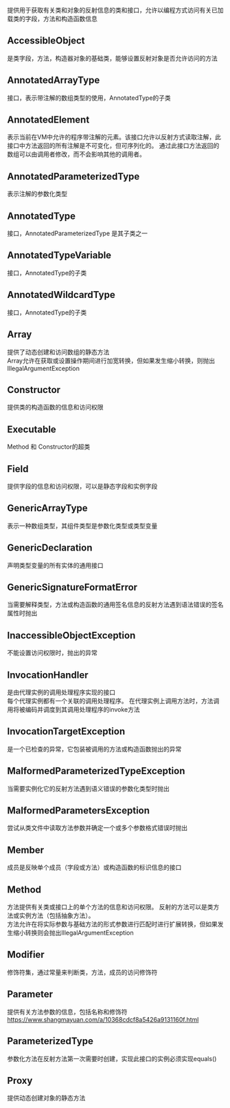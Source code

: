 提供用于获取有关类和对象的反射信息的类和接口，允许以编程方式访问有关已加载类的字段，方法和构造函数信息

## AccessibleObject
是类字段，方法，构造器对象的基础类，能够设置反射对象是否允许访问的方法

## AnnotatedArrayType
接口，表示带注解的数组类型的使用，AnnotatedType的子类

## AnnotatedElement
表示当前在VM中允许的程序带注解的元素。该接口允许以反射方式读取注解，此接口中方法返回的所有注解是不可变化，但可序列化的。
通过此接口方法返回的数组可以由调用者修改，而不会影响其他的调用者。

## AnnotatedParameterizedType
表示注解的参数化类型

## AnnotatedType
接口，AnnotatedParameterizedType 是其子类之一

## AnnotatedTypeVariable
接口，AnnotatedType的子类

## AnnotatedWildcardType
接口，AnnotatedType的子类

## Array
提供了动态创建和访问数组的静态方法  
Array允许在获取或设置操作期间进行加宽转换，但如果发生缩小转换，则抛出IllegalArgumentException 

## Constructor
提供类的构造函数的信息和访问权限

## Executable
Method 和 Constructor的超类

## Field
提供字段的信息和访问权限，可以是静态字段和实例字段

## GenericArrayType
表示一种数组类型，其组件类型是参数化类型或类型变量

## GenericDeclaration
声明类型变量的所有实体的通用接口

## GenericSignatureFormatError
当需要解释类型，方法或构造函数的通用签名信息的反射方法遇到语法错误的签名属性时抛出

## InaccessibleObjectException
不能设置访问权限时，抛出的异常

## InvocationHandler
是由代理实例的调用处理程序实现的接口  
每个代理实例都有一个关联的调用处理程序。 在代理实例上调用方法时，方法调用将被编码并调度到其调用处理程序的invoke方法

## InvocationTargetException
是一个已检查的异常，它包装被调用的方法或构造函数抛出的异常

## MalformedParameterizedTypeException
当需要实例化它的反射方法遇到语义错误的参数化类型时抛出

## MalformedParametersException
尝试从类文件中读取方法参数并确定一个或多个参数格式错误时抛出

## Member
成员是反映单个成员（字段或方法）或构造函数的标识信息的接口

## Method
方法提供有关类或接口上的单个方法的信息和访问权限。 反射的方法可以是类方法或实例方法（包括抽象方法）。  
方法允许在将实际参数与基础方法的形式参数进行匹配时进行扩展转换，但如果发生缩小转换则会抛出IllegalArgumentException

## Modifier
修饰符集，通过常量来判断类，方法，成员的访问修饰符

## Parameter
提供有关方法参数的信息，包括名称和修饰符
https://www.shangmayuan.com/a/10368cdcf8a5426a9131160f.html

## ParameterizedType
参数化方法在反射方法第一次需要时创建，实现此接口的实例必须实现equals()

## Proxy
提供动态创建对象的静态方法